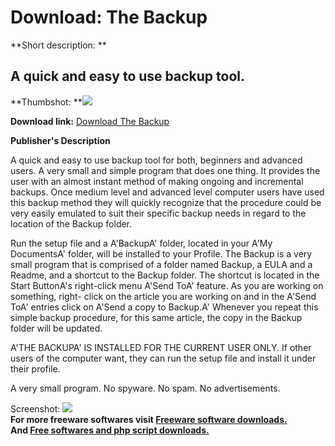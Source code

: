 # Download: The Backup

**Short description: **

## A quick and easy to use backup tool.

  
**Thumbshot: **![](http://www.freewarefiles.com/screenshot/backupscreen_md.gif)   
  
**Download link:** [Download The Backup](http://freesoftwares.boysofts.com/The-Backup_program_20442.html)  
  

**Publisher's Description**  
  

A quick and easy to use backup tool for both, beginners and advanced users. A
very small and simple program that does one thing. It provides the user with
an almost instant method of making ongoing and incremental backups. Once
medium level and advanced level computer users have used this backup method
they will quickly recognize that the procedure could be very easily emulated
to suit their specific backup needs in regard to the location of the Backup
folder.

Run the setup file and a A'BackupA' folder, located in your A'My DocumentsA'
folder, will be installed to your Profile. The Backup is a very small program
that is comprised of a folder named Backup, a EULA and a Readme, and a
shortcut to the Backup folder. The shortcut is located in the Start ButtonA's
right-click menu A'Send ToA' feature. As you are working on something, right-
click on the article you are working on and in the A'Send ToA' entries click
on A'Send a copy to Backup.A' Whenever you repeat this simple backup
procedure, for this same article, the copy in the Backup folder will be
updated.

A'THE BACKUPA' IS INSTALLED FOR THE CURRENT USER ONLY. If other users of the
computer want, they can run the setup file and install it under their profile.

A very small program. No spyware. No spam. No advertisements.

  
  
Screenshot: ![](http://www.freewarefiles.com/screenshot/backupscreen.gif)  
**For more freeware softwares visit [Freeware software downloads.](http://freesoftwares.boysofts.com/)**   
**And [Free softwares and php script downloads.](http://www.boysofts.com/)**

